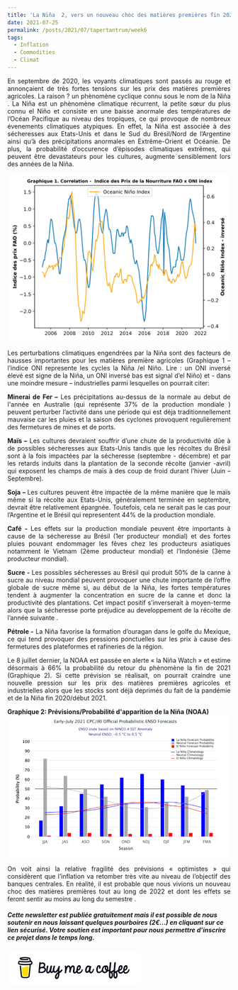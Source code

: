 ```yaml
---
title: 'La Niña  2, vers un nouveau choc des matières premières fin 2021 ?'
date: 2021-07-25
permalink: /posts/2021/07/tapertantrum/week6
tags:
  - Inflation
  - Commodities
  - Climat
---
```


<p style="text-align: justify"> En septembre de 2020, les voyants climatiques sont passés au rouge et annonçaient de très fortes tensions sur les prix des matières premières agricoles. La raison ? un phènomène cyclique connu sous le nom de la Niña . La Niña est un phènomène climatique récurrent, la petite sœur du plus connu el Niño et consiste en une baisse anormale des températures de l’Océan Pacifique au niveau des tropiques, ce qui provoque de nombreux évenements climatiques atypiques. En effet, la Niña est associée à des sécheresses aux Etats-Unis et dans le Sud du Brésil/Nord de l’Argentine ainsi qu’à des précipitations anormales en Extrême-Orient et Océanie. De plus, la probabilité d’occurence d’épisodes climatiques extrêmes, qui peuvent être devastateurs pour les cultures, augmente sensiblement lors des années de la Niña.</p>

![image](https://raw.githubusercontent.com/ASLlohmann/asllohmann.github.io/master/_posts/images/Graphique_1_issue6.svg)

<p style='text-align: justify;'>Les perturbations climatiques engendrées par la Niña sont des facteurs de hausses importantes pour les matières première agricoles (Graphique 1 – l’indice ONI represente les cycles la Niña /el Niño. Lire : un ONI inversé élevé est signe de la Niña, un ONI inversé bas est signal d’el Niño) et - dans une moindre mesure – industrielles parmi lesquelles on pourrait citer:</p>

<p style='text-align: justify;'> <strong>Minerai de Fer –</strong>  Les précipitations au-dessus de la normale au debut de l'année en Australie (qui représente 37% de la production mondiale ) peuvent perturber l’activité dans une période qui est déja traditionnellement mauvaise car les pluies et la saison des cyclones provoquent regulièrement des fermetures de mines et de ports.</p>

<p style='text-align: justify;'> <strong>Maïs –</strong> Les cultures devraient souffrir d’une chute de la productivité dûe à de possibles sécheresses aux Etats-Unis tandis que les récoltes du Brésil  sont à la fois impactées par la sécheresse (septembre - décembre) et par les retards induits dans la plantation de la seconde récolte (janvier -avril) qui exposent les champs de maïs à des coup de froid durant l’hiver (Juin – Septembre). </p>

<p style='text-align: justify;'> <strong>Soja – </strong> Les cultures peuvent être impactée de la même manière que le maïs même si la récolte aux Etats-Unis, généralement terminée en septembre, devrait être relativement épargnée. Toutefois, cela ne serait pas le cas pour l’Argentine et le Brésil qui representent 44% de la production mondiale. </p>

<p style='text-align: justify;'> <strong>Café - </strong> Les effets sur la production mondiale peuvent être importants à cause de la sécheresse au Brésil (1er producteur mondial) et des fortes pluies pouvant endommager les fêves chez les producteurs asiatiques notamment le Vietnam (2ème producteur mondial) et l’Indonésie (3ème producteur mondial).</p>

<p style='text-align: justify;'> <strong>Sucre - </strong>  Les possibles sécheresses au Brésil qui produit 50% de la canne à sucre au niveau mondial peuvent provoquer une chute importante de l’offre globale de sucre même si, au début de la Niña, les fortes températures tendent à augmenter la concentration en sucre de la canne et donc la productivité des plantations. Cet impact positif s’inverserait à moyen-terme alors que la sécheresse porte préjudice au developpement de la récolte de l’année suivante .</p>

<p style='text-align: justify;'> <strong>Pétrole -</strong>  La Niña favorise la formation d’ouragan dans le golfe du Mexique, ce qui tend provoquer des pressions ponctuelles sur les prix à cause des fermetures des plateformes et rafineries de la région.</p>

<p style='text-align: justify;'> Le 8 juillet dernier, la NOAA est passée en alerte « la Niña Watch » et estime désormais à 66% la probabilité du retour du phènomène la fin de 2021 (Graphique 2). Si cette prévision se réalisait, on pourrait craindre une nouvelle pression sur les prix des matières premières agricoles et industrielles alors que les stocks sont déjà deprimés du fait de la pandémie et de la Niña fin 2020/début 2021. </p>

<strong> Graphique 2: Prévisions/Probabilité d'apparition de la Niña (NOAA) </strong>
![image](https://github.com/ASLlohmann/asllohmann.github.io/blob/master/images/fig_noaa2.png?raw=true)

<p style='text-align: justify;'>  On voit ainsi la relative fragilité des prévisions « optimistes » qui considèrent que l’inflation va retomber très vite au niveau de l’objectif des banques centrales. En réalité, il est probable que nous vivions un nouveau choc des matières premières tout au long de 2022 et dont les effets se feront sentir au moins au long du semestre .</p>

##### Cette newsletter est publiée gratuitement mais il est possible de nous soutenir en nous laissant quelques pourboires (2€...) en cliquant sur ce lien sécurisé. __Votre soutien est important pour nous permettre d’inscrire ce projet dans le temps long.__ 

[![Buy me a coffee](https://github.com/ASLlohmann/asllohmann.github.io/blob/master/images/bmc.jpeg?raw=true)](https://www.buymeacoffee.com/AlexSebLohmann)
